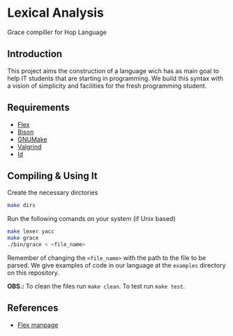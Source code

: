 # Lexical Analysis

Grace compiller for Hop Language

## Introduction

This project aims the construction of a language wich has as main goal to help IT students that are starting in programming. We build this syntax with a vision of simplicity and facilities for the fresh programming student.

## Requirements

+ [Flex](https://www.gnu.org/software/flex/)
+ [Bison](https://www.gnu.org/software/bison/)
+ [GNUMake](http://gnu.org/software/make)
+ [Valgrind](http://www.valgrind.org/)
+ [ld](https://linux.die.net/man/1/ld)

## Compiling & Using It

Create the necessary dirctories

```bash
make dirs
```

Run the following comands on your system (if Unix based)

```bash
make lexer yacc
make grace
./bin/grace < <file_name>
```

Remember of changing the `<file_name>` with the path to the file to be parsed.
We give examples of code in our language at the `examples` directory on this repository.

**OBS.:** To clean the files run `make clean`. To test run `make test`.

## References

+ [Flex manpage](http://dinosaur.compilertools.net/flex/manpage.html)

